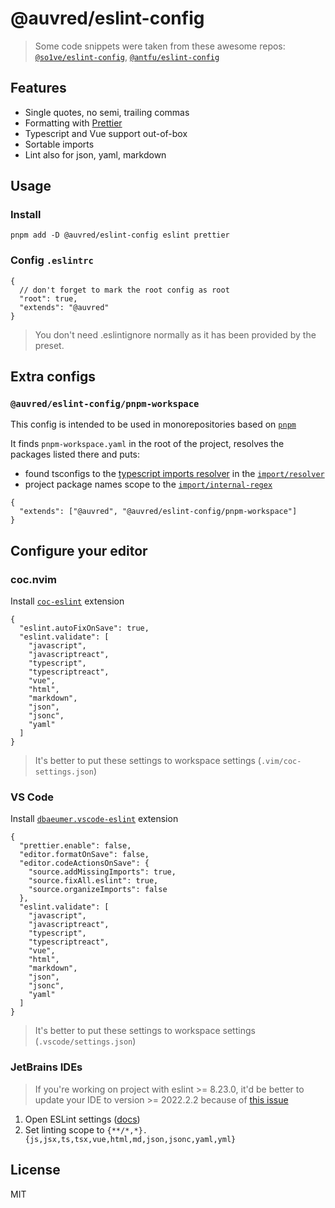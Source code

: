 # @auvred/eslint-config

> Some code snippets were taken from these awesome repos: [`@so1ve/eslint-config`](https://github.com/so1ve/eslint-config), [`@antfu/eslint-config`](https://github.com/antfu/eslint-config)

## Features
- Single quotes, no semi, trailing commas
- Formatting with [Prettier](https://github.com/prettier/prettier)
- Typescript and Vue support out-of-box
- Sortable imports
- Lint also for json, yaml, markdown

## Usage
### Install
```
pnpm add -D @auvred/eslint-config eslint prettier
```

### Config `.eslintrc`
```jsonc
{
  // don't forget to mark the root config as root
  "root": true,
  "extends": "@auvred"
}
```
> You don't need .eslintignore normally as it has been provided by the preset.

## Extra configs
### `@auvred/eslint-config/pnpm-workspace`

This config is intended to be used in monorepositories based on [`pnpm`](https://github.com/pnpm/pnpm)

It finds `pnpm-workspace.yaml` in the root of the project, resolves the packages listed there and puts:
- found tsconfigs to the [typescript imports resolver](https://github.com/import-js/eslint-import-resolver-typescript) in the [`import/resolver`](https://github.com/import-js/eslint-plugin-import#importresolver) 
- project package names scope to the [`import/internal-regex`](https://github.com/import-js/eslint-plugin-import#importinternal-regex)
```jsonc
{
  "extends": ["@auvred", "@auvred/eslint-config/pnpm-workspace"]
}
```

## Configure your editor

### coc.nvim
Install [`coc-eslint`](https://github.com/neoclide/coc-eslint) extension

```jsonc
{
  "eslint.autoFixOnSave": true,
  "eslint.validate": [
    "javascript",
    "javascriptreact",
    "typescript",
    "typescriptreact",
    "vue",
    "html",
    "markdown",
    "json",
    "jsonc",
    "yaml"
  ]
}
```
> It's better to put these settings to workspace settings (`.vim/coc-settings.json`)

### VS Code
Install [`dbaeumer.vscode-eslint`](https://marketplace.visualstudio.com/items?itemName=dbaeumer.vscode-eslint) extension

```jsonc
{
  "prettier.enable": false,
  "editor.formatOnSave": false,
  "editor.codeActionsOnSave": {
    "source.addMissingImports": true,
    "source.fixAll.eslint": true,
    "source.organizeImports": false
  },
  "eslint.validate": [
    "javascript",
    "javascriptreact",
    "typescript",
    "typescriptreact",
    "vue",
    "html",
    "markdown",
    "json",
    "jsonc",
    "yaml"
  ]
}
```
> It's better to put these settings to workspace settings (`.vscode/settings.json`)

### JetBrains IDEs
> If you're working on project with eslint >= 8.23.0, it'd be better to update your IDE to version >= 2022.2.2 because of [this issue](https://youtrack.jetbrains.com/issue/WEB-57089/ESLint8.23-TypeError-this.libOptions.parse-is-not-a-function)

1. Open ESLint settings ([docs](https://www.jetbrains.com/help/webstorm/eslint.html#ws_eslint_configure_scope))
2. Set linting scope to `{**/*,*}.{js,jsx,ts,tsx,vue,html,md,json,jsonc,yaml,yml}`

## License
MIT
